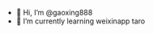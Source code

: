- 👋 Hi, I’m @gaoxing888
- 🌱 I’m currently learning weixinapp taro


<!---
gaoxing888/gaoxing888 is a ✨ special ✨ repository because its `README.md` (this file) appears on your GitHub profile.
You can click the Preview link to take a look at your changes.
--->
